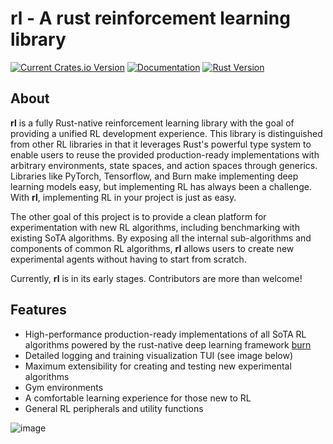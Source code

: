 # rl - A rust reinforcement learning library

[![Current Crates.io Version](https://img.shields.io/crates/v/rl.svg)](https://crates.io/crates/rl)
[![Documentation](https://img.shields.io/badge/Docs-latest-blue)](https://docs.rs/rl/0.4.0/rl/)
[![Rust Version](https://img.shields.io/badge/Rust-v1.79.0+-tan)](https://releases.rs/docs/1.79.0)

## About
**rl** is a fully Rust-native reinforcement learning library with the goal of providing a unified RL development experience. This library is distinguished from other RL libraries in that
it leverages Rust's powerful type system to enable users to reuse the provided production-ready implementations with arbitrary environments, state spaces, and action spaces through generics. 
Libraries like PyTorch, Tensorflow, and Burn make implementing deep learning models easy, but implementing RL has always been a challenge. With **rl**, implementing RL in your project is just as easy.

The other goal of this project is to provide a clean platform for experimentation with new RL algorithms, including benchmarking with existing SoTA algorithms. By exposing all the internal sub-algorithms and components of common RL algorithms,
**rl** allows users to create new experimental agents without having to start from scratch. 

Currently, **rl** is in its early stages. Contributors are more than welcome!

## Features
 - High-performance production-ready implementations of all SoTA RL algorithms powered by the rust-native deep learning framework [burn](https://github.com/tracel-ai/burn)
 - Detailed logging and training visualization TUI (see image below)
 - Maximum extensibility for creating and testing new experimental algorithms
 - Gym environments
 - A comfortable learning experience for those new to RL
 - General RL peripherals and utility functions

![image](https://github.com/benbaarber/rl/assets/6320364/d0c545bb-a5f4-4487-8e33-1a02a3fb4577)
